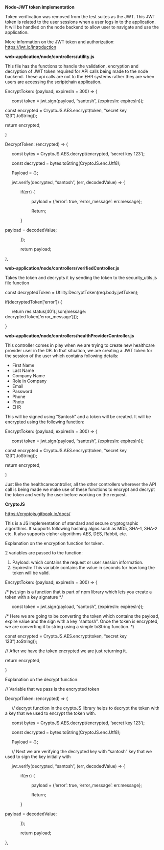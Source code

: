 **Node-JWT token implementation**

Token verification was removed from the test suites as the JWT. This JWT token is related to the user sessions when a user logs in to the application. It will be handled on the node backend to allow user to navigate and use the application.  

More information on the JWT token and authorization: <https://jwt.io/introduction>

**web-application/node/controllers/utility.js**

This file has the functions to handle the validation, encryption and decryption of JWT token required for API calls being made to the node backend. These api calls are not to the EHR systems rather they are when users are accessing the scriptchain application. 

EncryptToken: {payload, expiresIn = 300) => {

`	`const token = jwt.sign(payload, “santosh”, {expiresIn: expiresIn});

const encrypted = CryptoJS.AES.encrypt(token, “secret key 123”).toString();

return encrypted;

}

DecryptToken: (encrypted) => {

`	`const bytes = CryptoJS.AES.decrypt(encrypted, ‘secret key 123’);

`	`const decrypted = bytes.toString(CryptoJS.enc.Utf8);

`	`Payload = {};

`	`jwt.verify(decrypted, “santosh”, (err, decodedValue) => {

`		`if(err) {

`		     `payload = {‘error’: true, ‘error\_message’: err.message};

`		     `Return; 

`		`}

payload = decodedValue;

`       `});

`       `return payload;

},



**web-application/node/controllers/verifiedController.js** 

Takes the token and decrypts it by sending the token to the security\_utils.js file function 

const decryptedToken = Utility.DecryptToken(req.body.jwtToken);

if(decryptedToken[‘error’]) {

` 	`return res.status(401).json(message: decryptedToken[‘error\_message’]});

}


**web-application/node/controllers/healthProviderController.js** 

This controller comes in play when we are trying to create new healthcare provider user in the DB. In that situation, we are creating a JWT token for the session of the user which contains following details: 

- First Name
- Last Name
- Company Name
- Role in Company
- Email 
- Password
- Phone
- Photo
- EHR

This will be signed using “Santosh” and a token will be created. It will be encrypted using the following function: 

EncryptToken: {payload, expiresIn = 300) => {

`	`const token = jwt.sign(payload, “santosh”, {expiresIn: expiresIn});

const encrypted = CryptoJS.AES.encrypt(token, “secret key 123”).toString();

return encrypted;

}

Just like the healthcarecontroller, all the other controllers wherever the API call is being made we make use of these functions to encrypt and decrypt the token and verify the user before working on the request. 


**CryptoJS** 

<https://cryptojs.gitbook.io/docs/>

This is a JS implementation of standard and secure cryptographic algorithms. It supports following hashing algos such as MD5, SHA-1, SHA-2 etc. It also supports cipher algorithms AES, DES, Rabbit, etc. 


Explanation on the encryption function for token. 



2 variables are passed to the function: 

1. Payload: which contains the request or user session information. 
2. ExpiresIn: This variable contains the value in seconds for how long the token will be valid. 

EncryptToken: {payload, expiresIn = 300) => {



/\* jwt.sign is a function that is part of npm library which lets you create a token with a key signature  \*/

`	`const token = jwt.sign(payload, “santosh”, {expiresIn: expiresIn});


/\* Here we are going to be converting the token which contains the payload, expire value and the sign with a key “santosh”. Once the token is encrypted, we are converting it to string using a simple toString function. \*/

const encrypted = CryptoJS.AES.encrypt(token, “secret key 123”).toString();


// After we have the token encrypted we are just returning it. 

return encrypted;

}


Explanation on the decrypt function 

// Variable that we pass is the encrypted token 

DecryptToken: (encrypted) => {

`	`// decrypt function in the cryptoJS library helps to decrypt the token with a key that we used to encrypt the token with. 

`	`const bytes = CryptoJS.AES.decrypt(encrypted, ‘secret key 123’);

`	`const decrypted = bytes.toString(CryptoJS.enc.Utf8);

`	`Payload = {};

`	`// Next we are verifying the decrypted key with “santosh” key that we used to sign the key initially with

`	`jwt.verify(decrypted, “santosh”, (err, decodedValue) => {

`		`if(err) {

`		     `payload = {‘error’: true, ‘error\_message’: err.message};

`		     `Return; 

`		`}

payload = decodedValue;

`       `});

`       `return payload;

},

